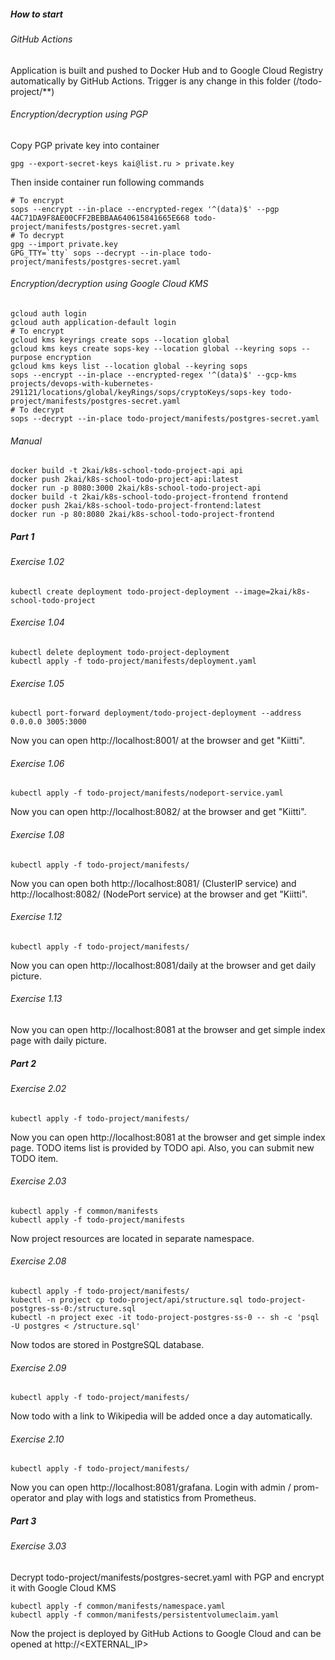 ##### How to start

###### GitHub Actions

Application is built and pushed to Docker Hub and to Google Cloud Registry automatically by GitHub Actions. Trigger is
any change in this folder (/todo-project/**)

###### Encryption/decryption using PGP

Copy PGP private key into container

```shell
gpg --export-secret-keys kai@list.ru > private.key
```

Then inside container run following commands

```shell
# To encrypt
sops --encrypt --in-place --encrypted-regex '^(data)$' --pgp 4AC71DA9F8AE00CFF2BEBBAA640615841665E668 todo-project/manifests/postgres-secret.yaml
# To decrypt
gpg --import private.key
GPG_TTY=`tty` sops --decrypt --in-place todo-project/manifests/postgres-secret.yaml
```

###### Encryption/decryption using Google Cloud KMS

```shell
gcloud auth login
gcloud auth application-default login
# To encrypt
gcloud kms keyrings create sops --location global
gcloud kms keys create sops-key --location global --keyring sops --purpose encryption
gcloud kms keys list --location global --keyring sops
sops --encrypt --in-place --encrypted-regex '^(data)$' --gcp-kms projects/devops-with-kubernetes-291121/locations/global/keyRings/sops/cryptoKeys/sops-key todo-project/manifests/postgres-secret.yaml
# To decrypt
sops --decrypt --in-place todo-project/manifests/postgres-secret.yaml
```

###### Manual

```shell
docker build -t 2kai/k8s-school-todo-project-api api
docker push 2kai/k8s-school-todo-project-api:latest
docker run -p 8080:3000 2kai/k8s-school-todo-project-api
docker build -t 2kai/k8s-school-todo-project-frontend frontend
docker push 2kai/k8s-school-todo-project-frontend:latest
docker run -p 80:8080 2kai/k8s-school-todo-project-frontend
```

##### Part 1

###### Exercise 1.02

```shell
kubectl create deployment todo-project-deployment --image=2kai/k8s-school-todo-project
```

###### Exercise 1.04

```shell
kubectl delete deployment todo-project-deployment
kubectl apply -f todo-project/manifests/deployment.yaml
```

###### Exercise 1.05

```shell
kubectl port-forward deployment/todo-project-deployment --address 0.0.0.0 3005:3000
```

Now you can open http://localhost:8001/ at the browser and get "Kiitti".

###### Exercise 1.06

```shell
kubectl apply -f todo-project/manifests/nodeport-service.yaml
```

Now you can open http://localhost:8082/ at the browser and get "Kiitti".

###### Exercise 1.08

```shell
kubectl apply -f todo-project/manifests/
```

Now you can open both http://localhost:8081/ (ClusterIP service) and http://localhost:8082/ (NodePort service) at the
browser and get "Kiitti".

###### Exercise 1.12

```shell
kubectl apply -f todo-project/manifests/
```

Now you can open http://localhost:8081/daily at the browser and get daily picture.

###### Exercise 1.13

Now you can open http://localhost:8081 at the browser and get simple index page with daily picture.

##### Part 2

###### Exercise 2.02

```shell
kubectl apply -f todo-project/manifests/
```

Now you can open http://localhost:8081 at the browser and get simple index page. TODO items list is provided by TODO
api. Also, you can submit new TODO item.

###### Exercise 2.03

```shell
kubectl apply -f common/manifests
kubectl apply -f todo-project/manifests
```

Now project resources are located in separate namespace.

###### Exercise 2.08

```shell
kubectl apply -f todo-project/manifests/
kubectl -n project cp todo-project/api/structure.sql todo-project-postgres-ss-0:/structure.sql
kubectl -n project exec -it todo-project-postgres-ss-0 -- sh -c 'psql -U postgres < /structure.sql'
```

Now todos are stored in PostgreSQL database.

###### Exercise 2.09

```shell
kubectl apply -f todo-project/manifests/
```

Now todo with a link to Wikipedia will be added once a day automatically.

###### Exercise 2.10

```shell
kubectl apply -f todo-project/manifests/
```

Now you can open http://localhost:8081/grafana. Login with admin / prom-operator and play with logs and statistics from
Prometheus.

##### Part 3

###### Exercise 3.03

Decrypt todo-project/manifests/postgres-secret.yaml with PGP and encrypt it with Google Cloud KMS

```shell
kubectl apply -f common/manifests/namespace.yaml
kubectl apply -f common/manifests/persistentvolumeclaim.yaml
```

Now the project is deployed by GitHub Actions to Google Cloud and can be opened at http://<EXTERNAL_IP>

